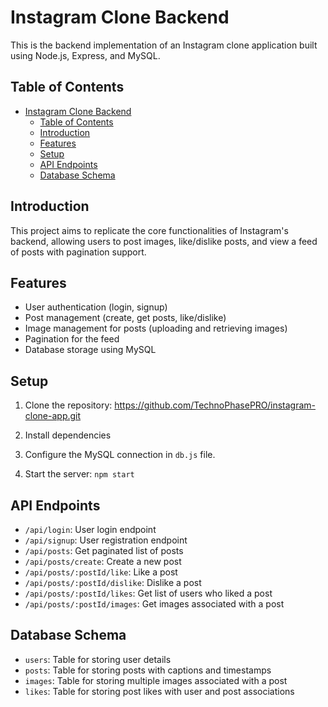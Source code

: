 # Instagram Clone Backend

This is the backend implementation of an Instagram clone application built using Node.js, Express, and MySQL.

## Table of Contents

- [Instagram Clone Backend](#instagram-clone-backend)
  - [Table of Contents](#table-of-contents)
  - [Introduction](#introduction)
  - [Features](#features)
  - [Setup](#setup)
  - [API Endpoints](#api-endpoints)
  - [Database Schema](#database-schema)

## Introduction

This project aims to replicate the core functionalities of Instagram's backend, allowing users to post images, like/dislike posts, and view a feed of posts with pagination support.

## Features

- User authentication (login, signup)
- Post management (create, get posts, like/dislike)
- Image management for posts (uploading and retrieving images)
- Pagination for the feed
- Database storage using MySQL

## Setup

1. Clone the repository: https://github.com/TechnoPhasePRO/instagram-clone-app.git

2. Install dependencies

3. Configure the MySQL connection in `db.js` file.

4. Start the server: `npm start`

## API Endpoints

- `/api/login`: User login endpoint
- `/api/signup`: User registration endpoint
- `/api/posts`: Get paginated list of posts
- `/api/posts/create`: Create a new post
- `/api/posts/:postId/like`: Like a post
- `/api/posts/:postId/dislike`: Dislike a post
- `/api/posts/:postId/likes`: Get list of users who liked a post
- `/api/posts/:postId/images`: Get images associated with a post

## Database Schema

- `users`: Table for storing user details
- `posts`: Table for storing posts with captions and timestamps
- `images`: Table for storing multiple images associated with a post
- `likes`: Table for storing post likes with user and post associations
